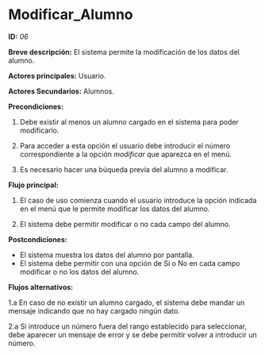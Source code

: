 # Modificar_Alumno

**ID:** *06*

**Breve descripción:**
El sistema permite la modificación de los datos del alumno.

**Actores principales:** Usuario.

**Actores Secundarios:** Alumnos.

**Precondiciones:**

1. Debe existir al menos un alumno cargado en el sistema para poder modificarlo.

2. Para acceder a esta opción el usuario debe introducir el número correspondiente a la opción *modificar* que aparezca en el menú.

3. Es necesario hacer una búqueda previa del alumno a modificar.

**Flujo principal:**

1. El caso de uso comienza cuando el usuario introduce la opción indicada en el menú que le permite modificar los datos del alumno.

2. El sistema debe permitir modificar o no cada campo del alumno.

**Postcondiciones:**

* El sistema muestra los datos del alumno por pantalla.
* El sistema debe permitir con una opción de Si o No en cada campo modificar o no los datos del alumno.

**Flujos alternativos:**

1.a En caso de no existir un alumno cargado, el sistema debe mandar un mensaje indicando que no hay cargado ningún dato.

2.a Si introduce un número fuera del rango establecido para seleccionar, debe aparecer un mensaje de error y se debe permitir volver a introducir un número.
